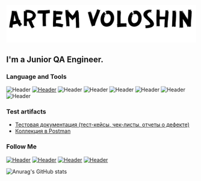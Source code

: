 ![Header](https://github.com/Tema3093/Tema3093/blob/main/assets/fon.png)
## I'm a Junior QA Engineer. 

### Language and Tools
![Header](https://img.shields.io/badge/Jira-090909?style=for-the-badge&logo=jira&logoColor=136be1)
[![Header](https://img.shields.io/badge/Postman-090909?style=for-the-badge&logo=postman)](https://dark-trinity-728415.postman.co/workspace/New-Team-Workspace~0849b8eb-0761-403f-bce7-28bc924a54e5/request/23051850-489f26df-60d4-44e4-b353-cc394488c1af)
![Header](https://img.shields.io/badge/Swagger-090909?style=for-the-badge&logo=swagger)
![Header](https://img.shields.io/badge/Github-090909?style=for-the-badge&logo=github)
![Header](https://img.shields.io/badge/AzureDevops-090909?style=for-the-badge&logo=azuredevops&logoColor=136be1)
![Header](https://img.shields.io/badge/MySQL-090909?style=for-the-badge&logo=mysql)
![Header](https://img.shields.io/badge/DevTools-090909?style=for-the-badge&logo=googlechrome)
![Header](https://img.shields.io/badge/AndroidStudio-090909?style=for-the-badge&logo=androidstudio)

### Test artifacts 
- [Тестовая документация &lpar;тест-кейсы, чек-листы, отчеты о дефекте&rpar;](https://docs.google.com/spreadsheets/d/1a-ZxqbpfnmstFrGQeopQQ45t5UTlmh15/edit?usp=sharing&ouid=108327411930301571724&rtpof=true&sd=true)
- [Коллекция в Postman](https://dark-trinity-728415.postman.co/workspace/New-Team-Workspace~0849b8eb-0761-403f-bce7-28bc924a54e5/request/23051850-489f26df-60d4-44e4-b353-cc394488c1af)

### Follow Me
[![Header](https://img.shields.io/badge/Instagram-090909?style=for-the-badge&logo=instagram&logoColor=9939a3)](https://www.instagram.com/voloshintema/)
[![Header](https://img.shields.io/badge/Telegram-090909?style=for-the-badge&logo=telegram&logoColor=31a5db)](https://t.me/vadmitrievich)
[![Header](https://img.shields.io/badge/Twitter-090909?style=for-the-badge&logo=twitter&logoColor=1c96e8)](https://twitter.com/VADmitrievich)
[![Header](https://img.shields.io/badge/vkontakte-090909?style=for-the-badge&logo=vk&logoColor=1c96e8)](https://vk.com/id53930654)

![Anurag's GitHub stats](https://github-readme-stats.vercel.app/api?username=Tema3093&show_icons=true&theme=dark)
